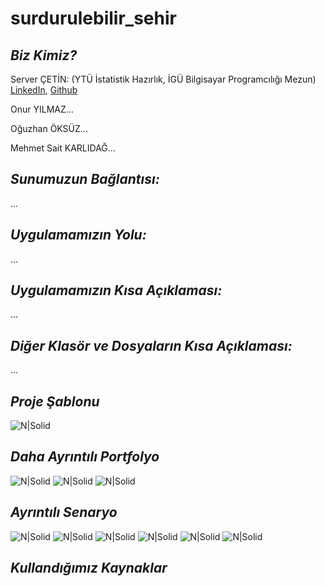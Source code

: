 # surdurulebilir_sehir

## _Biz Kimiz?_

Server ÇETİN: (YTÜ İstatistik Hazırlık, İGÜ Bilgisayar  Programcılığı Mezun) [LinkedIn](https://www.linkedin.com/in/servercetin/), [Github](https://github.com/ServerCetin)

Onur YILMAZ...

Oğuzhan ÖKSÜZ...

Mehmet Sait KARLIDAĞ...

## _Sunumuzun Bağlantısı:_

...

## _Uygulamamızın Yolu:_

...

## _Uygulamamızın Kısa Açıklaması:_

...

## _Diğer Klasör ve Dosyaların Kısa Açıklaması:_

...

## _Proje Şablonu_

![N|Solid](materyaller/sablon.png)


## _Daha Ayrıntılı Portfolyo_

![N|Solid](materyaller/proje_daha_ayrintili_portfolyo/iPSAPP_1.jpg)
![N|Solid](materyaller/proje_daha_ayrintili_portfolyo/iPSAPP_2.jpg)
![N|Solid](materyaller/proje_daha_ayrintili_portfolyo/iPSAPP_3.jpg)

## _Ayrıntılı Senaryo_

![N|Solid](ayrintili_senaryo/ayrintili_senaryo_1.jpg)
![N|Solid](ayrintili_senaryo/ayrintili_senaryo_2.jpg)
![N|Solid](ayrintili_senaryo/ayrintili_senaryo_3.jpg)
![N|Solid](ayrintili_senaryo/ayrintili_senaryo_4.jpg)
![N|Solid](ayrintili_senaryo/ayrintili_senaryo_5.jpg)
![N|Solid](ayrintili_senaryo/ayrintili_senaryo_6.jpg)

## _Kullandığımız Kaynaklar_